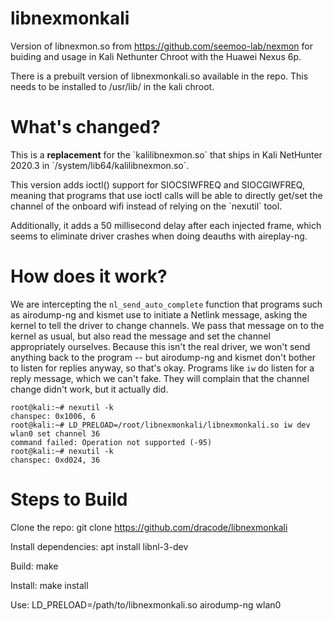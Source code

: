 # libnexmonkali

Version of libnexmon.so from https://github.com/seemoo-lab/nexmon for buiding and usage in Kali Nethunter Chroot with the Huawei Nexus 6p.
<P>There is a prebuilt version of libnexmonkali.so available in the repo. This needs to be installed to /usr/lib/ in the kali chroot.

# What's changed?
<P>This is a <B>replacement</B> for the `kalilibnexmon.so` that ships in Kali NetHunter 2020.3 in `/system/lib64/kalilibnexmon.so`.
<P>This version adds ioctl() support for SIOCSIWFREQ and SIOCGIWFREQ, meaning that programs that use ioctl calls will be able to directly get/set the channel of the onboard wifi instead of relying on the `nexutil` tool.
<P>Additionally, it adds a 50 millisecond delay after each injected frame, which seems to eliminate driver crashes when doing deauths with aireplay-ng.


# How does it work?

We are intercepting the `nl_send_auto_complete` function that programs such as airodump-ng and kismet use to initiate a Netlink message, asking the kernel to tell the driver to change channels.
We pass that message on to the kernel as usual, but also read the message and set the channel appropriately ourselves.
Because this isn't the real driver, we won't send anything back to the program -- but airodump-ng and kismet don't bother to listen for replies anyway, so that's okay.
Programs like `iw` do listen for a reply message, which we can't fake.  They will complain that the channel change didn't work, but it actually did.

```
root@kali:~# nexutil -k
chanspec: 0x1006, 6
root@kali:~# LD_PRELOAD=/root/libnexmonkali/libnexmonkali.so iw dev wlan0 set channel 36
command failed: Operation not supported (-95)
root@kali:~# nexutil -k
chanspec: 0xd024, 36
```


# Steps to Build

Clone the repo:
  git clone https://github.com/dracode/libnexmonkali

Install dependencies:
  apt install libnl-3-dev
  
Build:
  make
  
Install:
  make install

Use:
  LD_PRELOAD=/path/to/libnexmonkali.so airodump-ng wlan0

